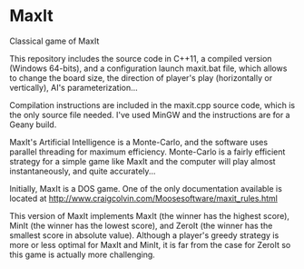 # MaxIt
Classical game of MaxIt

This repository includes the source code in C++11, a compiled version (Windows 64-bits), and a configuration launch maxit.bat file, which allows to change the board size, the direction of player's play (horizontally or vertically), AI's parameterization...

Compilation instructions are included in the maxit.cpp source code, which is the only source file needed. I've used MinGW and the instructions are for a Geany build.

MaxIt's Artificial Intelligence is a Monte-Carlo, and the software uses parallel threading for maximum efficiency. Monte-Carlo is a fairly efficient strategy for a simple game like MaxIt and the computer will play almost instantaneously, and quite accurately...

Initially, MaxIt is a DOS game. One of the only documentation available is located at http://www.craigcolvin.com/Moosesoftware/maxit_rules.html

This version of MaxIt implements MaxIt (the winner has the highest score), MinIt (the winner has the lowest score), and ZeroIt (the winner has the smallest score in absolute value). Although a player's greedy strategy is more or less optimal for MaxIt and MinIt, it is far from the case for ZeroIt so this game is actually more challenging.
